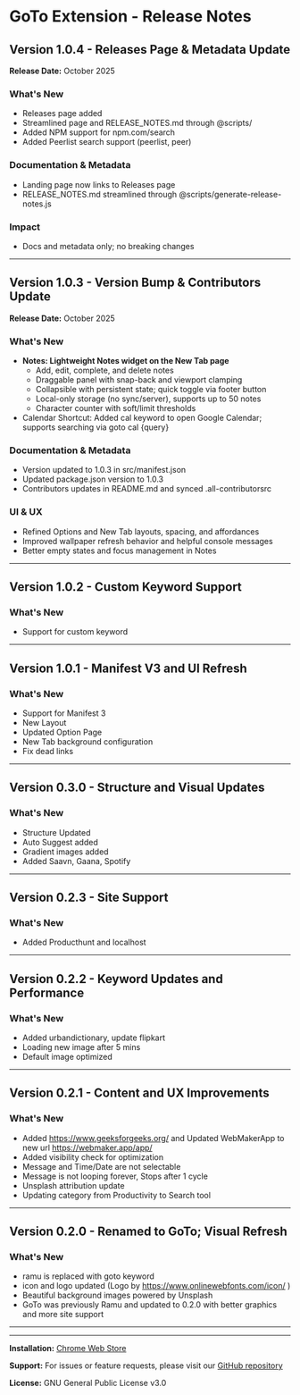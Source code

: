 # GoTo Extension - Release Notes
## Version 1.0.4 - Releases Page & Metadata Update

**Release Date:** October 2025

### What's New

- Releases page added
- Streamlined page and RELEASE_NOTES.md through @scripts/
- Added NPM support for npm.com/search
- Added Peerlist search support (peerlist, peer)

### Documentation & Metadata

- Landing page now links to Releases page
- RELEASE_NOTES.md streamlined through @scripts/generate-release-notes.js

### Impact

- Docs and metadata only; no breaking changes

---

## Version 1.0.3 - Version Bump & Contributors Update

**Release Date:** October 2025

### What's New

- **Notes: Lightweight Notes widget on the New Tab page**
  - Add, edit, complete, and delete notes
  - Draggable panel with snap-back and viewport clamping
  - Collapsible with persistent state; quick toggle via footer button
  - Local-only storage (no sync/server), supports up to 50 notes
  - Character counter with soft/limit thresholds
- Calendar Shortcut: Added cal keyword to open Google Calendar; supports searching via goto cal {query}

### Documentation & Metadata

- Version updated to 1.0.3 in src/manifest.json
- Updated package.json version to 1.0.3
- Contributors updates in README.md and synced .all-contributorsrc

### UI & UX

- Refined Options and New Tab layouts, spacing, and affordances
- Improved wallpaper refresh behavior and helpful console messages
- Better empty states and focus management in Notes

---

## Version 1.0.2 - Custom Keyword Support

### What's New

- Support for custom keyword

---

## Version 1.0.1 - Manifest V3 and UI Refresh

### What's New

- Support for Manifest 3
- New Layout
- Updated Option Page
- New Tab background configuration
- Fix dead links

---

## Version 0.3.0 - Structure and Visual Updates

### What's New

- Structure Updated
- Auto Suggest added
- Gradient images added
- Added Saavn, Gaana, Spotify

---

## Version 0.2.3 - Site Support

### What's New

- Added Producthunt and localhost

---

## Version 0.2.2 - Keyword Updates and Performance

### What's New

- Added urbandictionary, update flipkart
- Loading new image after 5 mins
- Default image optimized

---

## Version 0.2.1 - Content and UX Improvements

### What's New

- Added https://www.geeksforgeeks.org/ and Updated WebMakerApp to new url https://webmaker.app/app/
- Added visibility check for optimization
- Message and Time/Date are not selectable
- Message is not looping forever, Stops after 1 cycle
- Unsplash attribution update
- Updating category from Productivity to Search tool

---

## Version 0.2.0 - Renamed to GoTo; Visual Refresh

### What's New

- ramu is replaced with goto keyword
- icon and logo updated (Logo by https://www.onlinewebfonts.com/icon/ )
- Beautiful background images powered by Unsplash
- GoTo was previously Ramu and updated to 0.2.0 with better graphics and more site support

---
---

**Installation:** [Chrome Web Store](https://chrome.google.com/webstore/detail/goto/iabecofjidglogmhkccmgihafpoaccmd)

**Support:** For issues or feature requests, please visit our [GitHub repository](https://github.com/tusharv/GoTo)

**License:** GNU General Public License v3.0

